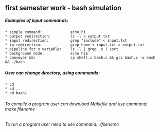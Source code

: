 ## first semester work - bash simulation
##### Examples of input commands:  
    * simple command:             echo hi    
    * output redirection:         ls -l > output.txt  
    * input redirection:          grep "include" < input.txt  
    * io redirection:             grep home < input.txt > output.txt  
    * pipeline for n variable:    ls -l | grep .c | sort  
    * background mode:            echo hi&
    * conveyor &&:                cp shell.c bash.c && gcc bash.c -o bash && ./bash
##### User can change directory, using commands: 
    * cd    
    * cd ..  
    * cd bash/   
###### To compile a program user can download Makefile and use command:   make filename
###### To run a program user need to use command:   ./filename
